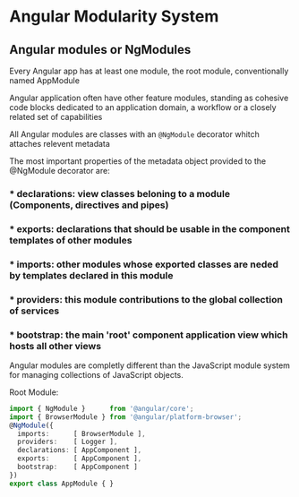 # Angular Modularity System 

## Angular modules or NgModules

Every Angular app has at least one module, the root module, conventionally named AppModule

Angular application often have other feature modules, standing as cohesive code blocks dedicated to an application domain, a workflow or a closely related set of capabilities

All Angular modules are classes with an ```@NgModule``` decorator whitch attaches relevent metadata

The most important properties of the metadata object provided to the @NgModule decorator are:
### * declarations: view classes beloning to a module (Components, directives and pipes)
### * exports: declarations that should be usable in the component templates of other modules
### * imports: other modules whose exported classes are neded by templates declared in this module
### * providers: this module contributions to the global collection of services
### * bootstrap: the main 'root' component application view which hosts all other views

Angular modules are completly different than the JavaScript module system for managing collections of JavaScript objects.

Root Module: 
```TypeScript
import { NgModule }      from '@angular/core';
import { BrowserModule } from '@angular/platform-browser';
@NgModule({
  imports:      [ BrowserModule ],
  providers:    [ Logger ],
  declarations: [ AppComponent ],
  exports:      [ AppComponent ],
  bootstrap:    [ AppComponent ]
})
export class AppModule { }
```
